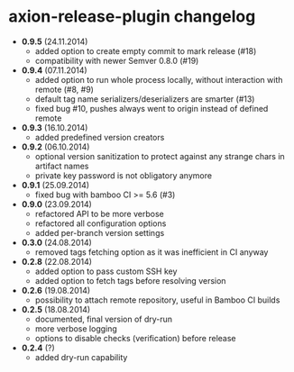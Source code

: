 axion-release-plugin changelog
====

* **0.9.5** (24.11.2014)
    * added option to create empty commit to mark release (#18)
    * compatibility with newer Semver 0.8.0 (#19)
* **0.9.4** (07.11.2014)
    * added option to run whole process locally, without interaction with remote (#8, #9)
    * default tag name serializers/deserializers are smarter (#13)
    * fixed bug #10, pushes always went to origin instead of defined remote
* **0.9.3** (16.10.2014)
    * added predefined version creators
* **0.9.2** (06.10.2014)
    * optional version sanitization to protect against any strange chars in artifact names
    * private key password is not obligatory anymore
* **0.9.1** (25.09.2014)
    * fixed bug with bamboo CI >= 5.6 (#3)
* **0.9.0** (23.09.2014)
    * refactored API to be more verbose
    * refactored all configuration options
    * added per-branch version settings
* **0.3.0** (24.08.2014)
    * removed tags fetching option as it was inefficient in CI anyway
* **0.2.8** (22.08.2014)
    * added option to pass custom SSH key
    * added option to fetch tags before resolving version
* **0.2.6** (19.08.2014)
    * possibility to attach remote repository, useful in Bamboo CI builds
* **0.2.5** (18.08.2014)
    * documented, final version of dry-run
    * more verbose logging
    * options to disable checks (verification) before release
* **0.2.4** (?)
    * added dry-run capability
